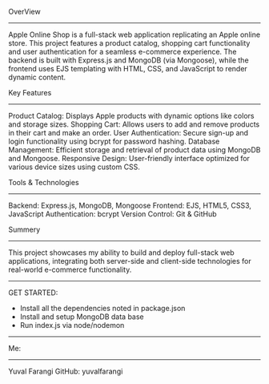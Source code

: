 
OverView
*******************
Apple Online Shop is a full-stack web application replicating an Apple online store. 
This project features a product catalog, shopping cart functionality 
and user authentication for a seamless e-commerce experience. 
The backend is built with Express.js and MongoDB (via Mongoose), 
while the frontend uses EJS templating with HTML, CSS, and JavaScript to render dynamic content.



Key Features
**********************
Product Catalog: Displays Apple products with dynamic options like colors and storage sizes.
Shopping Cart: Allows users to add and remove products in their cart and make an order.
User Authentication: Secure sign-up and login functionality using bcrypt for password hashing.
Database Management: Efficient storage and retrieval of product data using MongoDB and Mongoose.
Responsive Design: User-friendly interface optimized for various device sizes using custom CSS.



Tools & Technologies
**********************
Backend: Express.js, MongoDB, Mongoose
Frontend: EJS, HTML5, CSS3, JavaScript
Authentication: bcrypt
Version Control: Git & GitHub



Summery
**********************
This project showcases my ability to build and deploy full-stack web applications, 
integrating both server-side and client-side technologies for real-world e-commerce functionality.


-----------------------------------------------------

GET STARTED:
- Install all the dependencies noted in package.json
- Install and setup MongoDB data base
- Run index.js via node/nodemon

-----------------------------------------------------


Me:
**********************
Yuval Farangi
GitHub: yuvalfarangi

